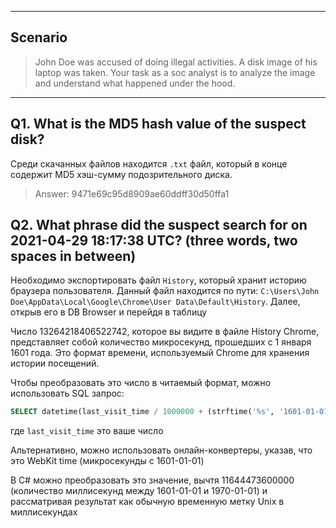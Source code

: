 
---
## Scenario

> John Doe was accused of doing illegal activities. A disk image of his laptop was taken. Your task as a soc analyst is to analyze the image and understand what happened under the hood.
---
## Q1. What is the MD5 hash value of the suspect disk?
Среди скачанных файлов находится `.txt` файл, который в конце содержит MD5 хэш-сумму подозрительного диска.
> Answer: 9471e69c95d8909ae60ddff30d50ffa1

## Q2. What phrase did the suspect search for on 2021-04-29 18:17:38 UTC? (three words, two spaces in between)
Необходимо экспортировать файл `History`, который хранит историю браузера пользователя.
Данный файл находится по пути: `C:\Users\John Doe\AppData\Local\Google\Chrome\User Data\Default\History`. 
Далее, открыв его в DB Browser и перейдя в таблицу


Число 13264218406522742, которое вы видите в файле History Chrome, представляет собой количество микросекунд, прошедших с 1 января 1601 года. Это формат времени, используемый Chrome для хранения истории посещений.

Чтобы преобразовать это число в читаемый формат, можно использовать SQL запрос:
```sql
SELECT datetime(last_visit_time / 1000000 + (strftime('%s', '1601-01-01')), 'unixepoch', 'localtime')
```
где `last_visit_time` это ваше число

Альтернативно, можно использовать онлайн-конвертеры, указав, что это WebKit time (микросекунды с 1601-01-01)

В C# можно преобразовать это значение, вычтя 11644473600000 (количество миллисекунд между 1601-01-01 и 1970-01-01) и рассматривая результат как обычную временную метку Unix в миллисекундах